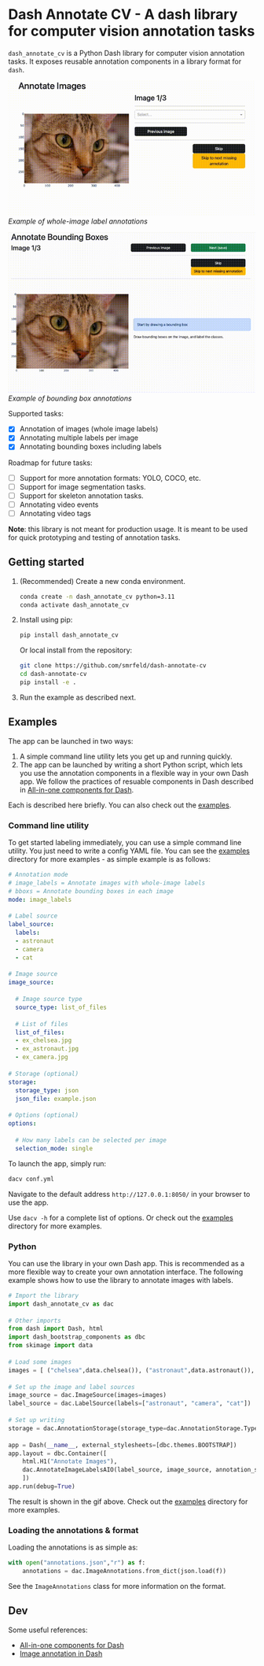 # Dash Annotate CV - A dash library for computer vision annotation tasks

`dash_annotate_cv` is a Python Dash library for computer vision annotation tasks. It exposes reusable annotation components in a library format for `dash`.

![](readme_gif_image_labels.gif)
*Example of whole-image label annotations*

![](readme_gif_bboxs.gif)
*Example of bounding box annotations*

Supported tasks:
- [x] Annotation of images (whole image labels)
- [x] Annotating multiple labels per image
- [x] Annotating bounding boxes including labels

Roadmap for future tasks:
- [ ] Support for more annotation formats: YOLO, COCO, etc.
- [ ] Support for image segmentation tasks.
- [ ] Support for skeleton annotation tasks.
- [ ] Annotating video events
- [ ] Annotating video tags

**Note**: this library is not meant for production usage. It is meant to be used for quick prototyping and testing of annotation tasks.

## Getting started

1. (Recommended) Create a new conda environment.

    ```bash
    conda create -n dash_annotate_cv python=3.11
    conda activate dash_annotate_cv
    ```

2. Install using pip:

    ```bash
    pip install dash_annotate_cv
    ```

    Or local install from the repository:

    ```bash
    git clone https://github.com/smrfeld/dash-annotate-cv 
    cd dash-annotate-cv
    pip install -e .
    ```

3. Run the example as described next.

## Examples

The app can be launched in two ways:
1. A simple command line utility lets you get up and running quickly.
2. The app can be launched by writing a short Python script, which lets you use the annotation components in a flexible way in your own Dash app. We follow the practices of resuable components in Dash described in [All-in-one components for Dash](https://dash.plotly.com/all-in-one-components).

Each is described here briefly. You can also check out the [examples](examples).

### Command line utility

To get started labeling immediately, you can use a simple command line utility. You just need to write a config YAML file. You can see the [examples](examples) directory for more examples - as simple example is as follows:

```yaml
# Annotation mode
# image_labels = Annotate images with whole-image labels
# bboxs = Annotate bounding boxes in each image
mode: image_labels

# Label source
label_source:
  labels:
  - astronaut
  - camera
  - cat

# Image source
image_source:

  # Image source type
  source_type: list_of_files

  # List of files
  list_of_files:
  - ex_chelsea.jpg
  - ex_astronaut.jpg
  - ex_camera.jpg

# Storage (optional)
storage:
  storage_type: json
  json_file: example.json

# Options (optional)
options:

  # How many labels can be selected per image
  selection_mode: single
```

To launch the app, simply run:

```bash
dacv conf.yml
```

Navigate to the default address `http://127.0.0.1:8050/` in your browser to use the app.

Use `dacv -h` for a complete list of options. Or check out the [examples](examples) directory for more examples.

### Python

You can use the library in your own Dash app. This is recommended as a more flexible way to create your own annotation interface. The following example shows how to use the library to annotate images with labels.

```python
# Import the library
import dash_annotate_cv as dac

# Other imports
from dash import Dash, html
import dash_bootstrap_components as dbc
from skimage import data

# Load some images
images = [ ("chelsea",data.chelsea()), ("astronaut",data.astronaut()), ("camera",data.camera()) ]

# Set up the image and label sources
image_source = dac.ImageSource(images=images)
label_source = dac.LabelSource(labels=["astronaut", "camera", "cat"])

# Set up writing
storage = dac.AnnotationStorage(storage_type=dac.AnnotationStorage.Type.JSON, json_file="annotations.json")

app = Dash(__name__, external_stylesheets=[dbc.themes.BOOTSTRAP])
app.layout = dbc.Container([
    html.H1("Annotate Images"),
    dac.AnnotateImageLabelsAIO(label_source, image_source, annotation_storage=storage)
    ])
app.run(debug=True)
```

The result is shown in the gif above. Check out the [examples](examples) directory for more examples.

### Loading the annotations & format

Loading the annotations is as simple as:

```python
with open("annotations.json","r") as f:
    annotations = dac.ImageAnnotations.from_dict(json.load(f))
```

See the `ImageAnnotations` class for more information on the format.

## Dev

Some useful references:

* [All-in-one components for Dash](https://dash.plotly.com/all-in-one-components)
* [Image annotation in Dash](https://dash.plotly.com/annotations)